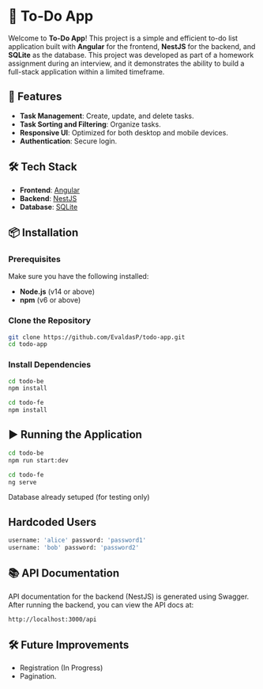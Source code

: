 # 📝 To-Do App

Welcome to **To-Do App**! This project is a simple and efficient to-do list application built with **Angular** for the frontend, **NestJS** for the backend, and **SQLite** as the database. This project was developed as part of a homework assignment during an interview, and it demonstrates the ability to build a full-stack application within a limited timeframe.

## 🚀 Features

- **Task Management**: Create, update, and delete tasks.
- **Task Sorting and Filtering**: Organize tasks.
- **Responsive UI**: Optimized for both desktop and mobile devices.
- **Authentication**: Secure login.
  
## 🛠 Tech Stack

- **Frontend**: [Angular](https://angular.io/)
- **Backend**: [NestJS](https://nestjs.com/)
- **Database**: [SQLite](https://www.sqlite.org/)

## 📦 Installation

### Prerequisites

Make sure you have the following installed:

- **Node.js** (v14 or above)
- **npm** (v6 or above)
  
### Clone the Repository

```bash
git clone https://github.com/EvaldasP/todo-app.git
cd todo-app
```
### Install Dependencies

```bash
cd todo-be
npm install
```
```bash
cd todo-fe
npm install
```

## ▶️ Running the Application
```bash
cd todo-be
npm run start:dev
```
```bash
cd todo-fe
ng serve
```
Database already setuped (for testing only)
## Hardcoded Users
```bash
username: 'alice' password: 'password1'
username: 'bob' password: 'password2'
```

## 📚 API Documentation
API documentation for the backend (NestJS) is generated using Swagger.
After running the backend, you can view the API docs at:

```bash
http://localhost:3000/api
```
## 🛠 Future Improvements
- Registration (In Progress)
- Pagination.
